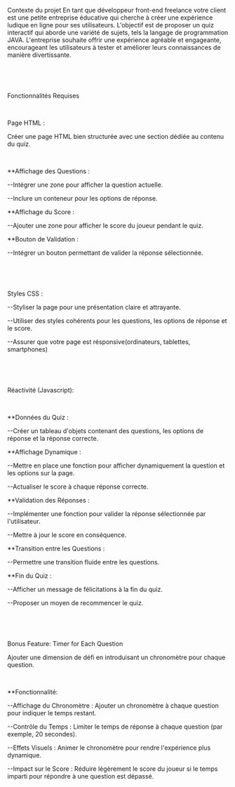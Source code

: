 Contexte du projet
En tant que développeur front-end freelance votre client est une petite entreprise éducative qui cherche à créer une expérience ludique en ligne pour ses utilisateurs. L'objectif est de proposer un quiz interactif qui aborde une variété de sujets, tels la langage de programmation JAVA. L'entreprise souhaite offrir une expérience agréable et engageante, encourageant les utilisateurs à tester et améliorer leurs connaissances de manière divertissante.

​

​

Fonctionnalités Requises

​

Page HTML :

Créer une page HTML bien structurée avec une section dédiée au contenu du quiz.

​

**Affichage des Questions :

--Intégrer une zone pour afficher la question actuelle.

--Inclure un conteneur pour les options de réponse.

**Affichage du Score :

--Ajouter une zone pour afficher le score du joueur pendant le quiz.

**Bouton de Validation :

--Intégrer un bouton permettant de valider la réponse sélectionnée.

​

​

Styles CSS :

--Styliser la page pour une présentation claire et attrayante.

--Utiliser des styles cohérents pour les questions, les options de réponse et le score.

--Assurer que votre page est résponsive(ordinateurs, tablettes, smartphones)

​

​

Réactivité (Javascript):

​

**Données du Quiz :

--Créer un tableau d'objets contenant des questions, les options de réponse et la réponse correcte.

**Affichage Dynamique :

--Mettre en place une fonction pour afficher dynamiquement la question et les options sur la page.

--Actualiser le score à chaque réponse correcte.

**Validation des Réponses :

--Implémenter une fonction pour valider la réponse sélectionnée par l'utilisateur.

--Mettre à jour le score en conséquence.

**Transition entre les Questions :

--Permettre une transition fluide entre les questions.

**Fin du Quiz :

--Afficher un message de félicitations à la fin du quiz.

--Proposer un moyen de recommencer le quiz.

​

​

Bonus Feature: Timer for Each Question

Ajouter une dimension de défi en introduisant un chronomètre pour chaque question.

​

**Fonctionnalité:

--Affichage du Chronomètre : Ajouter un chronomètre à chaque question pour indiquer le temps restant.

--Contrôle du Temps : Limiter le temps de réponse à chaque question (par exemple, 20 secondes).

--Effets Visuels : Animer le chronomètre pour rendre l'expérience plus dynamique.

--Impact sur le Score : Réduire légèrement le score du joueur si le temps imparti pour répondre à une question est dépassé.
